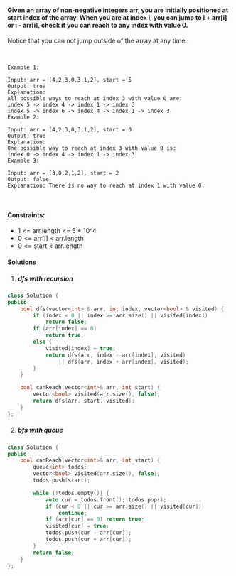 #### Given an array of non-negative integers arr, you are initially positioned at start index of the array. When you are at index i, you can jump to i + arr[i] or i - arr[i], check if you can reach to any index with value 0.

Notice that you can not jump outside of the array at any time.

 

```
Example 1:

Input: arr = [4,2,3,0,3,1,2], start = 5
Output: true
Explanation: 
All possible ways to reach at index 3 with value 0 are: 
index 5 -> index 4 -> index 1 -> index 3 
index 5 -> index 6 -> index 4 -> index 1 -> index 3 
Example 2:

Input: arr = [4,2,3,0,3,1,2], start = 0
Output: true 
Explanation: 
One possible way to reach at index 3 with value 0 is: 
index 0 -> index 4 -> index 1 -> index 3
Example 3:

Input: arr = [3,0,2,1,2], start = 2
Output: false
Explanation: There is no way to reach at index 1 with value 0.
```
 

#### Constraints:

- 1 <= arr.length <= 5 * 10^4
- 0 <= arr[i] < arr.length
- 0 <= start < arr.length

#### Solutions

1. ##### dfs with recursion

```c++
class Solution {
public:
    bool dfs(vector<int> & arr, int index, vector<bool> & visited) {
        if (index < 0 || index >= arr.size() || visited[index])
            return false;
        if (arr[index] == 0)
            return true;
        else {
            visited[index] = true;
            return dfs(arr, index - arr[index], visited) 
                || dfs(arr, index + arr[index], visited);
        }
    }

    bool canReach(vector<int>& arr, int start) {
        vector<bool> visited(arr.size(), false);
        return dfs(arr, start, visited);
    }
};
```

2. ##### bfs with queue

```c++
class Solution {
public:
    bool canReach(vector<int>& arr, int start) {
        queue<int> todos;
        vector<bool> visited(arr.size(), false);
        todos.push(start);

        while (!todos.empty()) {
            auto cur = todos.front(); todos.pop();
            if (cur < 0 || cur >= arr.size() || visited[cur])
                continue;
            if (arr[cur] == 0) return true;
            visited[cur] = true;
            todos.push(cur - arr[cur]);
            todos.push(cur + arr[cur]);
        }
        return false;
    }
};
```